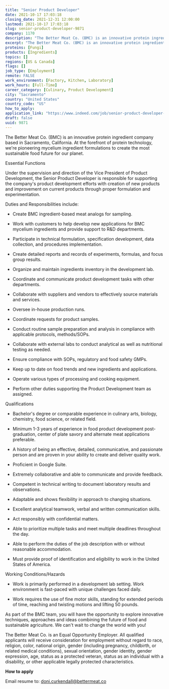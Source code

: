 ```yaml
---
title: "Senior Product Developer"
date: 2021-10-17 17:03:18
closing_date: 2021-12-31 12:00:00
lastmod: 2021-10-17 17:03:18
slug: senior-product-developer-9871
company: 1170
description: "The Better Meat Co. (BMC) is an innovative protein ingredient company based in Sacramento, California. At the forefront of protein technology, we’re pioneering mycelium ingredient formulations to create the most sustainable food future for our planet.Essential FunctionsUnder the supervision and direction of the Vice President of Product Development, the Senior Product Developer is responsible for supporting the company’s product development efforts with creation of new products and improvement on current products through proper formulation and experimentation."
excerpt: "The Better Meat Co. (BMC) is an innovative protein ingredient company based in Sacramento, California. At the forefront of protein technology, we’re pioneering mycelium ingredient formulations to create the most sustainable food future for our planet.Essential FunctionsUnder the supervision and direction of the Vice President of Product Development, the Senior Product Developer is responsible for supporting the company’s product development efforts with creation of new products and improvement on current products through proper formulation and experimentation."
proteins: [Fungi]
products: [Ingredients]
topics: []
regions: [US & Canada]
flags: []
job_type: [Employment]
remote: FALSE
work_environment: [Factory, Kitchen, Laboratory]
work_hours: [Full-Time]
career_category: [Culinary, Product Development]
city: "Sacramento"
country: "United States"
country_code: "US"
how_to_apply: 
application_link: "https://www.indeed.com/job/senior-product-developer-eced207e27b205cc"
draft: false
uuid: 9871
---
```

The Better Meat Co. (BMC) is an innovative protein ingredient company
based in Sacramento, California. At the forefront of protein technology,
we're pioneering mycelium ingredient formulations to create the most
sustainable food future for our planet.

Essential Functions

Under the supervision and direction of the Vice President of Product
Development, the Senior Product Developer is responsible for supporting
the company's product development efforts with creation of new products
and improvement on current products through proper formulation and
experimentation.

Duties and Responsibilities include:

-   Create BMC ingredient-based meat analogs for sampling.


-   Work with customers to help develop new applications for BMC
    mycelium ingredients and provide support to R&D departments.


-   Participate in technical formulation, specification development,
    data collection, and procedures implementation.


-   Create detailed reports and records of experiments, formulas, and
    focus group results.


-   Organize and maintain ingredients inventory in the development lab.


-   Coordinate and communicate product development tasks with other
    departments.


-   Collaborate with suppliers and vendors to effectively source
    materials and services.


-   Oversee in-house production runs.


-   Coordinate requests for product samples.


-   Conduct routine sample preparation and analysis in compliance with
    applicable protocols, methods/SOPs.


-   Collaborate with external labs to conduct analytical as well as
    nutritional testing as needed.


-   Ensure compliance with SOPs, regulatory and food safety GMPs.


-   Keep up to date on food trends and new ingredients and applications.


-   Operate various types of processing and cooking equipment.


-   Perform other duties supporting the Product Development team as
    assigned.

Qualifications

-   Bachelor's degree or comparable experience in culinary arts,
    biology, chemistry, food science, or related field.


-   Minimum 1-3 years of experience in food product development
    post-graduation, center of plate savory and alternate meat
    applications preferable.


-   A history of being an effective, detailed, communicative, and
    passionate person and are proven in your ability to create and
    deliver quality work.


-   Proficient in Google Suite.


-   Extremely collaborative and able to communicate and provide
    feedback.


-   Competent in technical writing to document laboratory results and
    observations.


-   Adaptable and shows flexibility in approach to changing situations.


-   Excellent analytical teamwork, verbal and written communication
    skills.


-   Act responsibly with confidential matters.


-   Able to prioritize multiple tasks and meet multiple deadlines
    throughout the day.


-   Able to perform the duties of the job description with or without
    reasonable accommodation.


-   Must provide proof of identification and eligibility to work in the
    United States of America.

Working Conditions/Hazards

-   Work is primarily performed in a development lab setting. Work
    environment is fast-paced with unique challenges faced daily.


-   Work requires the use of fine motor skills, standing for extended
    periods of time, reaching and twisting motions and lifting 50
    pounds.

As part of the BMC team, you will have the opportunity to explore
innovative techniques, approaches and ideas combining the future of food
and sustainable agriculture. We can't wait to change the world with you!

The Better Meat Co. is an Equal Opportunity Employer. All qualified
applicants will receive consideration for employment without regard to
race, religion, color, national origin, gender (including pregnancy,
childbirth, or related medical conditions), sexual orientation, gender
identity, gender expression, age, status as a protected veteran, status
as an individual with a disability, or other applicable legally
protected characteristics.


**How to apply**


Email resume to: <doni.curkendall@bettermeat.co>
